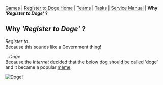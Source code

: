 [Games](/docs) | [Register to Doge Home](/docs/register-to-doge) | [Teams](/docs/register-to-doge-teams) | [Tasks](/docs/register-to-doge-tasks) | [Service Manual](/docs/register-to-doge-sm) | **Why _'Register to Doge'_ ?**

## Why _'Register to Doge'_ ?

_Register to..._  
Because this sounds like a Government thing!

_...Doge_  
Because the _Internet_ decided that the below dog should be called 'doge' and it became a popular [meme](https://knowyourmeme.com/memes/doge):

![Doge!](https://i.kym-cdn.com/entries/icons/mobile/000/013/564/doge.jpg)
